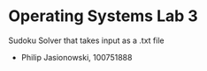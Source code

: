 # Operating Systems Lab 3

Sudoku Solver that takes input as a .txt file

* Philip Jasionowski, 100751888
